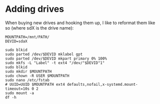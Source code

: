 # Adding drives

When buying new drives and hooking them up, I like to reformat them like so (where sdX is the drive name):

```shell
MOUNTPATH=/mnt/PATH/
DEVID=sdaX

sudo blkid
sudo parted /dev/$DEVID mklabel gpt
sudo parted /dev/$DEVID mkpart primary 0% 100%
sudo mkfs -L "Label" -t ext4 "/dev/"$DEVID"1"
sudo blkid
sudo mkdir $MOUNTPATH
sudo chown -R USER $MOUNTPATH
sudo nano /etc/fstab
# UUID=UUID $MOUNTPATH ext4 defaults,nofail,x-systemd.mount-timeout=10s 0 2
sudo mount -a
df -h

```